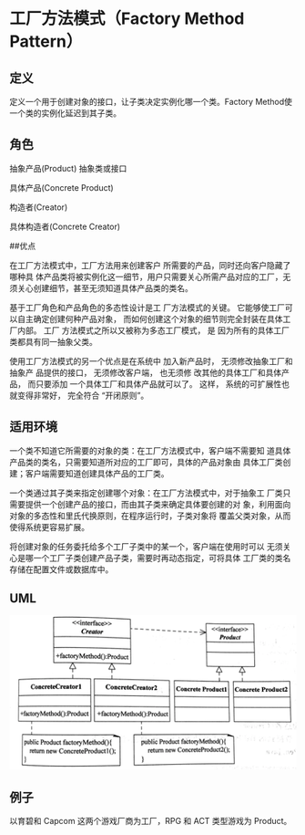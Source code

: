# 工厂方法模式（Factory Method Pattern）

## 定义

定义一个用于创建对象的接口，让子类决定实例化哪一个类。Factory Method使一个类的实例化延迟到其子类。

## 角色

抽象产品(Product) 抽象类或接口

具体产品(Concrete Product)

构造者(Creator)

具体构造者(Concrete Creator)

##优点

在工厂方法模式中，工厂方法用来创建客户 所需要的产品，同时还向客户隐藏了哪种具 体产品类将被实例化这一细节，用户只需要关心所需产品对应的工厂，无须关心创建细节，甚至无须知道具体产品类的类名。

基于工厂角色和产品角色的多态性设计是工 厂方法模式的关键。 它能够使工厂可以自主确定创建何种产品对象， 而如何创建这个对象的细节则完全封装在具体工厂内部。 工厂 方法模式之所以又被称为多态工厂模式， 是 因为所有的具体工厂类都具有同一抽象父类。

使用工厂方法模式的另一个优点是在系统中 加入新产品时， 无须修改抽象工厂和抽象产 品提供的接口， 无须修改客户端， 也无须修 改其他的具体工厂和具体产品， 而只要添加 一个具体工厂和具体产品就可以了。 这样， 系统的可扩展性也就变得非常好， 完全符合 “开闭原则”。

## 适用环境

一个类不知道它所需要的对象的类：在工厂方法模式中，客户端不需要知 道具体产品类的类名，只需要知道所对应的工厂即可，具体的产品对象由 具体工厂类创建；客户端需要知道创建具体产品的工厂类。

一个类通过其子类来指定创建哪个对象：在工厂方法模式中，对于抽象工 厂类只需要提供一个创建产品的接口，而由其子类来确定具体要创建的对 象，利用面向对象的多态性和里氏代换原则，在程序运行时，子类对象将 覆盖父类对象，从而使得系统更容易扩展。

将创建对象的任务委托给多个工厂子类中的某一个，客户端在使用时可以 无须关心是哪一个工厂子类创建产品子类，需要时再动态指定，可将具体 工厂类的类名存储在配置文件或数据库中。

## UML

![](img/8e460321-a047-4e7a-918d-adf773f4ca8f-1215388.png)

## 例子

以育碧和 Capcom 这两个游戏厂商为工厂，RPG 和 ACT 类型游戏为 Product。